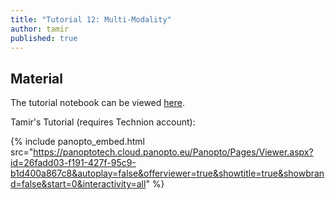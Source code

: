 ```yaml
---
title: "Tutorial 12: Multi-Modality"
author: tamir
published: true
---
```



## Material

The tutorial notebook can be viewed [here](https://github.com/vistalab-technion/cs236781-tutorials/blob/master/t14-%20Multi-Modal/tutorial14-%20Multi-modal.ipynb).



Tamir's Tutorial (requires Technion account):

{% include panopto_embed.html src="https://panoptotech.cloud.panopto.eu/Panopto/Pages/Viewer.aspx?id=26fadd03-f191-427f-95c9-b1d400a867c8&autoplay=false&offerviewer=true&showtitle=true&showbrand=false&start=0&interactivity=all" %}
